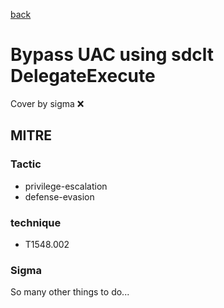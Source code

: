 [back](../index.md)
# Bypass UAC using sdclt DelegateExecute
Cover by sigma :x: 

## MITRE
### Tactic
  - privilege-escalation
  - defense-evasion

### technique
  - T1548.002

### Sigma

 So many other things to do...